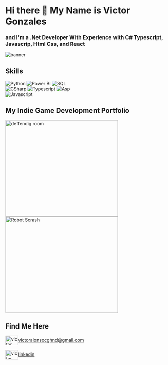 # Hi there 👋 My Name is Victor Gonzales
### and I'm a .Net Developer With Experience with C# Typescript, Javascrip, Html Css, and React
<img src="https://github.com/VictorGonTec/FotosGithub/blob/main/githubImages/imagenProfile3.png" alt="banner" />

## Skills

![Python](https://img.shields.io/badge/Py-Python-yellow)
![Power BI](https://img.shields.io/badge/BI-PowerBI-yellow)
![SQL](https://img.shields.io/badge/SQL-Server-42a4f5)\
![CSharp](https://img.shields.io/badge/C%23-CSharp-512BD4) ![Typescript](https://img.shields.io/badge/TS-Typescript-blue) ![Asp](https://img.shields.io/badge/.NET-Asp.Net-512BD4)  
![Javascript](https://img.shields.io/badge/JS-Javascript-yellow)

## My Indie Game Development Portfolio
[<img src="https://github.com/VictorGonTec/FotosGithub/blob/main/githubImages/imagen2.png" alt="deffendig room" width="350" height="300"/>](https://cgontec.itch.io/deffendingroom)
[<img src="https://github.com/VictorGonTec/FotosGithub/blob/main/githubImages/robotScrashP1.png" alt="Robot Scrash" width="350" height="300"/>](https://cgontec.itch.io/robotscrash)

## Find Me Here
<p align="left">
<a href="mailto:victoralonsocghnd@gmail.com" target="_blank"><img align="center" src="https://cdn.jsdelivr.net/npm/simple-icons@3.0.1/icons/gmail.svg" alt="victor gonzales" height="30" width="40" />victoralonsocghnd@gmail.com</a>  
  
<a href="https://www.linkedin.com/in/victorgonzalespro/" target="_blank"><img align="center" src="https://cdn.jsdelivr.net/npm/simple-icons@3.0.1/icons/linkedin.svg" alt="victor gonzales" height="30" width="40" />linkedin</a>
 <p/>

<!--
**VictorGonTec/VictorGonTec** is a ✨ _special_ ✨ repository because its `README.md` (this file) appears on your GitHub profile.

Here are some ideas to get you started:

- 🔭 I’m currently working on ...
- 🌱 I’m currently learning ...
- 👯 I’m looking to collaborate on ...
- 🤔 I’m looking for help with ...
- 💬 Ask me about ...
- 📫 How to reach me: ...
- 😄 Pronouns: ...
- ⚡ Fun fact: ...
-->
